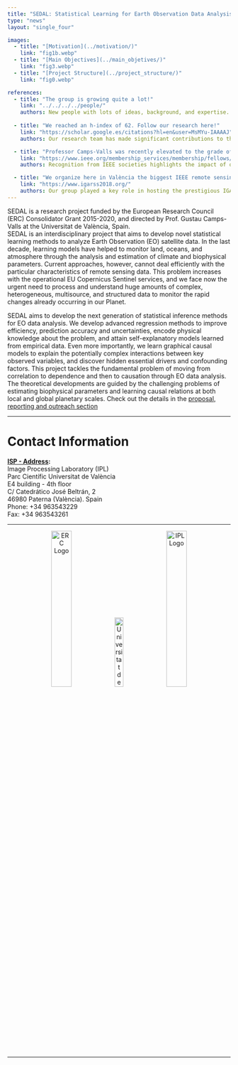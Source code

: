```yaml
---
title: "SEDAL: Statistical Learning for Earth Observation Data Analysis"
type: "news"
layout: "single_four"

images:
  - title: "[Motivation](../motivation/)"
    link: "fig1b.webp"
  - title: "[Main Objectives](../main_objetives/)"
    link: "fig3.webp"
  - title: "[Project Structure](../project_structure/)"
    link: "fig0.webp"

references:
  - title: "The group is growing quite a lot!"
    link: "../../../../people/"
    authors: New people with lots of ideas, background, and expertise. Check their profiles and exciting research here!
    
  - title: "We reached an h-index of 62. Follow our research here!"
    link: "https://scholar.google.es/citations?hl=en&user=MsMYu-IAAAAJ"
    authors: Our research team has made significant contributions to the field, reaching an h-index of 62.

  - title: "Professor Camps-Valls was recently elevated to the grade of IEEE Fellow by the Geoscience and Remote Sensing Society, and also recognized by the Signal Processing Society"
    link: "https://www.ieee.org/membership_services/membership/fellows/2018_elevated_fellows.pdf"
    authors: Recognition from IEEE societies highlights the impact of our work in geoscience and signal processing.

  - title: "We organize here in València the biggest IEEE remote sensing and geoscience conference, IGARSS, in 2018."
    link: "https://www.igarss2018.org/"
    authors: Our group played a key role in hosting the prestigious IGARSS 2018 conference in València.
---
```


SEDAL is a research project funded by the European Research Council (ERC) Consolidator Grant 2015-2020, and directed by Prof. Gustau Camps-Valls at the Universitat de València, Spain.  
SEDAL is an interdisciplinary project that aims to develop novel statistical learning methods to analyze Earth Observation (EO) satellite data. In the last decade, learning models have helped to monitor land, oceans, and atmosphere through the analysis and estimation of climate and biophysical parameters. Current approaches, however, cannot deal efficiently with the particular characteristics of remote sensing data. This problem increases with the operational EU Copernicus Sentinel services, and we face now the urgent need to process and understand huge amounts of complex, heterogeneous, multisource, and structured data to monitor the rapid changes already occurring in our Planet.

SEDAL aims to develop the next generation of statistical inference methods for EO data analysis. We develop advanced regression methods to improve efficiency, prediction accuracy and uncertainties, encode physical knowledge about the problem, and attain self-explanatory models learned from empirical data. Even more importantly, we learn graphical causal models to explain the potentially complex interactions between key observed variables, and discover hidden essential drivers and confounding factors. This project tackles the fundamental problem of moving from correlation to dependence and then to causation through EO data analysis. The theoretical developments are guided by the challenging problems of estimating biophysical parameters and learning causal relations at both local and global planetary scales. Check out the details in the [proposal, reporting and outreach section](../proporsal)

---

# Contact Information

**[ISP - Address](https://maps.app.goo.gl/XUsMv1zGrgd67Fva8):**  
Image Processing Laboratory (IPL)  
Parc Científic Universitat de València  
E4 building - 4th floor  
C/ Catedrático José Beltrán, 2  
46980 Paterna (València). Spain  
Phone: +34 963543229  
Fax: +34 963543261  

---

<div align="center">
    <img src="LOGO-ERC.webp" alt="ERC Logo" width="30%">
    <img src="uv.webp" alt="Universitat de València Logo" width="20%">
    <img src="IPL_logo_blanco.webp" alt="IPL Logo" width="30%">
</div>

---
